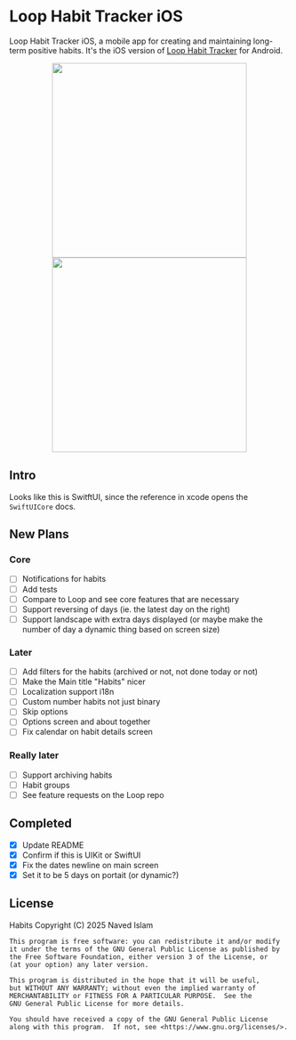 # Loop Habit Tracker iOS

Loop Habit Tracker iOS, a mobile app for creating and maintaining long-term positive habits. It's the iOS version of [Loop Habit Tracker](https://github.com/iSoron/uhabits) for Android.

<p align="center">
  <img src="./Screenshots/screenshot1.png?raw=true" width="350"/>
  <img src="./Screenshots/screenshot2.png?raw=true" width="350" hspace="20"/>
</p>

## Intro
Looks like this is SwitftUI, since the reference in xcode opens the `SwiftUICore` docs.


## New Plans
### Core
- [ ] Notifications for habits
- [ ] Add tests
- [ ] Compare to Loop and see core features that are necessary
- [ ] Support reversing of days (ie. the latest day on the right)
- [ ] Support landscape with extra days displayed (or maybe make the number of day a dynamic thing based on screen size)

### Later
- [ ] Add filters for the habits (archived or not, not done today or not)
- [ ] Make the Main title "Habits" nicer
- [ ] Localization support i18n
- [ ] Custom number habits not just binary
- [ ] Skip options
- [ ] Options screen and about together
- [ ] Fix calendar on habit details screen

### Really later
- [ ] Support archiving habits
- [ ] Habit groups
- [ ] See feature requests on the Loop repo

## Completed
- [x] Update README
- [x] Confirm if this is UIKit or SwiftUI
- [x] Fix the dates newline on main screen
- [x] Set it to be 5 days on portait (or dynamic?)

## License

Habits
Copyright (C) 2025  Naved Islam

    This program is free software: you can redistribute it and/or modify
    it under the terms of the GNU General Public License as published by
    the Free Software Foundation, either version 3 of the License, or
    (at your option) any later version.

    This program is distributed in the hope that it will be useful,
    but WITHOUT ANY WARRANTY; without even the implied warranty of
    MERCHANTABILITY or FITNESS FOR A PARTICULAR PURPOSE.  See the
    GNU General Public License for more details.

    You should have received a copy of the GNU General Public License
    along with this program.  If not, see <https://www.gnu.org/licenses/>.

